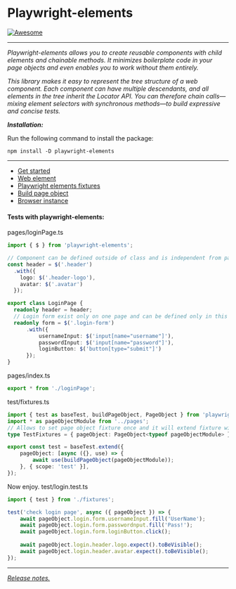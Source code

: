 # Playwright-elements
[![Awesome](https://awesome.re/mentioned-badge.svg)](https://github.com/mxschmitt/awesome-playwright/blob/master/README.md#utils)

___
*Playwright-elements allows you to create reusable components with child elements and chainable methods. 
It minimizes boilerplate code in your page objects and even enables you to work without them entirely.*

*This library makes it easy to represent the tree structure of a web component. 
Each component can have multiple descendants, and all elements in the tree inherit the Locator API. 
You can therefore chain calls—mixing element selectors with synchronous methods—to build expressive and concise tests.*

***Installation:***

Run the following command to install the package:

`npm install -D playwright-elements`

___
- [Get started](docs/get_started.md)
- [Web element](docs/web_element.md)
- [Playwright elements fixtures](docs/playwright_elements_fixtures.md)
- [Build page object](docs/build_page_object.md)
- [Browser instance](docs/browser_instance.md)

#### Tests with playwright-elements:

pages/loginPage.ts
```ts
import { $ } from 'playwright-elements';

// Component can be defined outside of class and is independent from page lifecicle. 
const header = $('.header')
  .with({
    logo: $('.header-logo'),
    avatar: $('.avatar')
  });

export class LoginPage {
  readonly header = header;
  // Login form exist only on one page and can be defined only in this page.
  readonly form = $('.login-form')
      .with({
          usernameInput: $('input[name="username"]'),
          passwordInput: $('input[name="password"]'),
          loginButton: $('button[type="submit"]')
      });
}

```
pages/index.ts
```ts
export * from './loginPage';
```
test/fixtures.ts
```ts
import { test as baseTest, buildPageObject, PageObject } from 'playwright-elements';
import * as pageObjectModule from '../pages';
// Allows to set page object fixture once and it will extend fixture with new pages in module automatically.
type TestFixtures = { pageObject: PageObject<typeof pageObjectModule> };

export const test = baseTest.extend({
    pageObject: [async ({}, use) => {
        await use(buildPageObject(pageObjectModule));
    }, { scope: 'test' }],
});
```
Now enjoy.
test/login.test.ts
```ts
import { test } from './fixtures';

test('check login page', async ({ pageObject }) => {
    await pageObject.login.form.usernameInput.fill('UserName');
    await pageObject.login.form.passwordnput.fill('Pass!');
    await pageObject.login.form.loginButton.click();
    
    await pageObject.login.header.logo.expect().toBeVisible();
    await pageObject.login.header.avatar.expect().toBeVisible();
});
```

___
*[Release notes.](https://github.com/DanteUkraine/playwright-elements/releases)*
